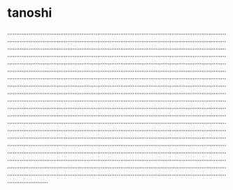 # tanoshi

.......................................................................................................................................................................................................................................................................................................................................................................................................................................................................................................................................................................................................................................................................................................................................................................................................................................................................................................................................................................................................................................................................................................................................................................................................................................................................................................................................................................................................................................................................................................................................................................................................................................................................................................................................................................................................................................................................................................................................................................................................................................................................................................................................................................................................................................................................................................................................................................................................................................................................................................................................................................................................